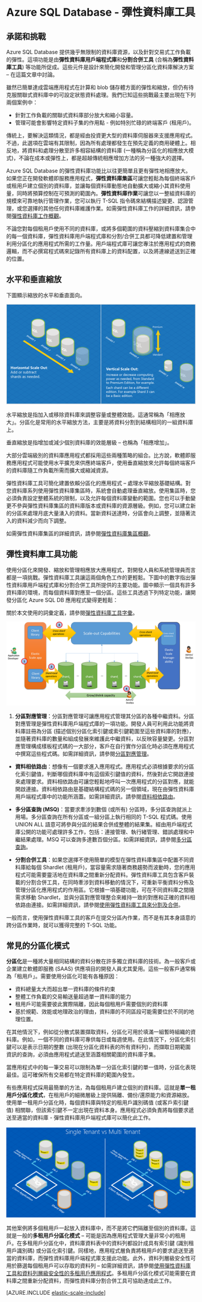 <properties 
    pageTitle="Azure SQL Database - 彈性資料庫工具" 
    description="使用彈性資料庫工具輕鬆縮放雲端的資料庫資源。" 
    services="sql-database" 
    documentationCenter="" 
    manager="jeffreyg" 
    authors="sidneyh" 
    editor=""/>

<tags 
    ms.service="sql-database" 
    ms.workload="sql-database" 
    ms.tgt_pltfrm="na" 
    ms.devlang="na" 
    ms.topic="article" 
    ms.date="04/24/2015" 
    ms.author="sidneyh"/>

# Azure SQL Database - 彈性資料庫工具

## 承諾和挑戰

Azure SQL Database 提供幾乎無限制的資料庫資源，以及針對交易式工作負載的彈性。這項功能是由**彈性資料庫用戶端程式庫**和**分割合併工具** (合稱為**彈性資料庫工具**) 等功能所促成。這些元件是設計來簡化開發和管理分區化資料庫解決方案 – 在這篇文章中討論。

雖然已簡單達成雲端應用程式在計算和 blob 儲存體方面的彈性和縮放，但仍有待克服關聯式資料庫中的可設定狀態資料處理。我們已知這些挑戰最主要出現在下列兩個案例中：

* 針對工作負載的關聯式資料庫部分放大和縮小容量。
* 管理可能會影響特定資料子集的作用點 - 例如特別忙碌的終端客戶 (租用戶)。

傳統上，要解決這類情況，都是經由投資更大型的資料庫伺服器來支援應用程式。不過，此選項在雲端有其限制，因為所有處理都發生在預先定義的商用硬體上。相反地，將資料和處理分散至許多相容結構的資料庫 (一種稱為分區化的相應放大模式)，不論在成本或彈性上，都是超越傳統相應增加方法的另一種強大的選擇。

Azure SQL Database 的彈性資料庫功能比以往更簡單且更有彈性地相應放大。如果您正在開發軟體即服務應用程式，**彈性資料庫集區**可讓您輕鬆為每個終端客戶或租用戶建立個別的資料庫，並讓每個資料庫動態地自動擴大或縮小其資料使用量，同時將預算控制在可預測的範圍內。**彈性資料庫作業**可讓您以一整組資料庫的規模來可靠地執行管理作業，您可以執行 T-SQL 指令碼來結構描述變更、認證管理，或您選擇的其他任何資料庫維護作業。如需彈性資料庫工作的詳細資訊，請參閱[彈性資料庫工作概觀](sql-database-elastic-jobs-overview.md)。

不論您對每個租用戶使用不同的資料庫，或將多個範圍的資料壓縮到資料庫集合中的每一個資料庫，彈性資料庫用戶端程式庫和分割/合併工具都可降低建置和管理利用分區化的應用程式所需的工作量。用戶端程式庫可讓您專注於應用程式的商務邏輯，而不必撰寫程式碼來記錄所有資料庫上的資料配置，以及將連線遞送到正確的位置。

## 水平和垂直縮放
下圖顯示縮放的水平和垂直面向。
 
![水平與垂直相應放大][4]

水平縮放是指加入或移除資料庫來調整容量或整體效能。這通常稱為「相應放大」。分區化是常用的水平縮放方法，主要是將資料分割到結構相同的一組資料庫上。

垂直縮放是指增加或減少個別資料庫的效能層級 – 也稱為「相應增加」。

大部分雲端級別的資料庫應用程式都採用這些兩種策略的組合。比方說，軟體即服務應用程式可能使用水平擴充來供應終端客戶，使用垂直縮放來允許每個終端客戶的資料庫隨工作負載所需而擴大或縮減資源。

彈性資料庫工具可簡化建置依賴分區化的應用程式 – 處理水平縮放基礎結構。對您資料庫系列使用彈性資料庫集區時，系統會自動處理垂直縮放。使用集區時，您必須負責設定整體系統的限制，以及允許每個資料庫變動的範圍。您也可以手動變更不參與彈性資料庫集區的資料庫版本或資料庫的資源層級。例如，您可以建立新的分區來處理月底大量湧入的資料。當新資料送達時，分區會向上調整，並隨著流入的資料減少而向下調整。

如需彈性資料庫集區的詳細資訊，請參閱[彈性資料庫集區概觀](sql-database-elastic-pool.md)。

## 彈性資料庫工具功能 

使用分區化來開發、縮放和管理相應放大應用程式，對開發人員和系統管理員而言都是一項挑戰。彈性資料庫工具讓這兩個角色工作的更輕鬆。下圖中的數字指出彈性資料庫用戶端程式庫和分割合併工具所提供的主要功能。圖中顯示一個具有許多資料庫的環境，而每個資料庫對應至一個分區。這些工具透過下列特定功能，讓開發分區化 Azure SQL DB 應用程式變得更輕鬆：

關於本文使用的詞彙定義，請參閱[彈性資料庫工具字彙](sql-database-elastic-scale-glossary.md)。

![彈性擴縮功能][1]

1.  **分區對應管理**：分區對應管理可讓應用程式管理其分區的各種中繼資料。分區對應管理是彈性資料庫用戶端程式庫的一項功能。開發人員可利用此功能將資料庫註冊為分區 (描述個別分區化索引鍵或索引鍵範圍至這些資料庫的對應)，並隨著資料庫的數量和組成發展來維護此中繼資料，以反映容量變更。分區對應管理構成樣板程式碼的一大部分，客戶在自行實作分區化時必須在應用程式中撰寫這些程式碼。如需詳細資訊，請參閱[分區對應管理](sql-database-elastic-scale-shard-map-management.md)。
 
* **資料相依路由**：想像有一個要求進入應用程式。應用程式必須根據要求的分區化索引鍵值，判斷哪個資料庫中有這個索引鍵值的資料，然後對此它開啟連接來處理要求。資料相依路由可讓您輕鬆地呼叫一次應用程式的分區對應，就能開啟連接。資料相依路由是基礎結構程式碼的另一個領域，現在由彈性資料庫用戶端程式庫中的功能所涵蓋。如需詳細資訊，請參閱[資料相依路由](sql-database-elastic-scale-data-dependent-routing.md)。

* **多分區查詢 (MSQ)**：當要求牽涉到數個 (或所有) 分區時，多分區查詢就派上用場。多分區查詢在所有分區或一組分區上執行相同的 T-SQL 程式碼。使用 UNION ALL 語意可將參與分區的結果合併成整體的結果集。經由用戶端程式庫公開的功能可處理許多工作，包括：連接管理、執行緒管理、錯誤處理和中繼結果處理。MSQ 可以查詢多達數百個分區。如需詳細資訊，請參閱[多分區查詢](sql-database-elastic-scale-multishard-querying.md)。


* **分割合併工具**：如果您選擇不使用簡單的模型在彈性資料庫集區中配置不同資料庫給每個 Shardlet (租用戶)，當容量需求隨著商務趨勢而波動時，您的應用程式可能需要靈活地在資料庫之間重新分配資料。彈性資料庫工具包含客戶裝載的分割合併工具，在同時牽涉到資料移動的情況下，可重新平衡資料分佈及管理分區化應用程式的作用區。它根據一項基礎功能，可在不同資料庫之間隨需求移動 Shardlet，並與分區對應管理整合來維持一致的對應和正確的資料相依路由連接。如需詳細資訊，請參閱[使用彈性資料庫工具來分割及合併](sql-database-elastic-scale-overview-split-and-merge.md)。

一般而言，使用彈性資料庫工具的客戶在提交分區內作業，而不是有其本身語意的跨分區作業時，就可以獲得完整的 T-SQL 功能。

## 常見的分區化模式

**分區化**是一種將大量相同結構的資料分散在許多獨立資料庫的技術。為一般客戶或企業建立軟體即服務 (SAAS) 供應項目的開發人員尤其愛用。這些一般客戶通常稱為「租用戶」。需要使用分區化可能有各種原因：

* 資料總量太大而超出單一資料庫的條件約束 
* 整體工作負載的交易輸送量超過單一資料庫的能力 
* 租用戶可能需要彼此實際隔離，因此每個租用戶需要個別的資料庫 
* 基於規範、效能或地理政治的理由，資料庫的不同區段可能需要位於不同的地理位置。 

在其他情況下，例如從分散式裝置擷取資料，分區化可用於填滿一組暫時組織的資料庫。例如，一個不同的資料庫可專供每日或每週使用。在此情況下，分區化索引鍵可以是表示日期的整數 (出現在分區化資料表的所有資料列)，而擷取日期範圍資訊的查詢，必須由應用程式遞送至涵蓋相關範圍的資料庫子集。
 
當應用程式中的每一筆交易可以限制為單一分區化索引鍵的單一值時，分區化表現最佳。這可確保所有交易都在特定資料庫的範圍內發生。

有些應用程式採用最簡單的方法，為每個租用戶建立個別的資料庫。這就是**單一租用戶分區化模式**，在租用戶的細微層級上提供隔離、備份/還原能力和資源縮放。使用單一租用戶分區化時，每個資料庫與特定的租用戶識別碼值 (或客戶索引鍵值) 相關聯，但該索引鍵不一定出現在資料本身。應用程式必須負責將每個要求遞送至適當的資料庫 - 彈性資料庫用戶端程式庫可以簡化此工作。

![單一租用戶與多租用戶][3]

其他案例將多個租用戶一起放入資料庫中，而不是將它們隔離至個別的資料庫。這就是一般的**多租用戶分區化模式** – 可能是因為應用程式管理大量非常小的租用戶。在多租用戶分區化中，資料庫資料表中的資料列都設計成具有索引鍵 (識別租用戶識別碼) 或分區化索引鍵。同樣地，應用程式層負責將租用戶的要求遞送至適當的資料庫，而彈性資料庫用戶端程式庫支援此功能。此外，資料列層級安全性可用於篩選每個租用戶可以存取的資料列 – 如需詳細資訊，請參閱[使用彈性資料庫工具和資料列層級安全性的多租用戶應用程式](sql-database-elastic-tools-multi-tenant-row-level-security.md)。多租用戶分區化模式可能需要在資料庫之間重新分配資料，而彈性資料庫分割合併工具可協助達成此工作。

[AZURE.INCLUDE [elastic-scale-include](../../includes/elastic-scale-include.md)]

<!--Anchors-->
<!--Image references-->
[1]: ./media/sql-database-elastic-scale-introduction/overview.png
[2]: ./media/sql-database-elastic-scale-intro/tenancy.png
[3]: ./media/sql-database-elastic-scale-introduction/single_v_multi_tenant.png
[4]: ./media/sql-database-elastic-scale-introduction/h_versus_vert.png
 

<!---HONumber=July15_HO2-->
